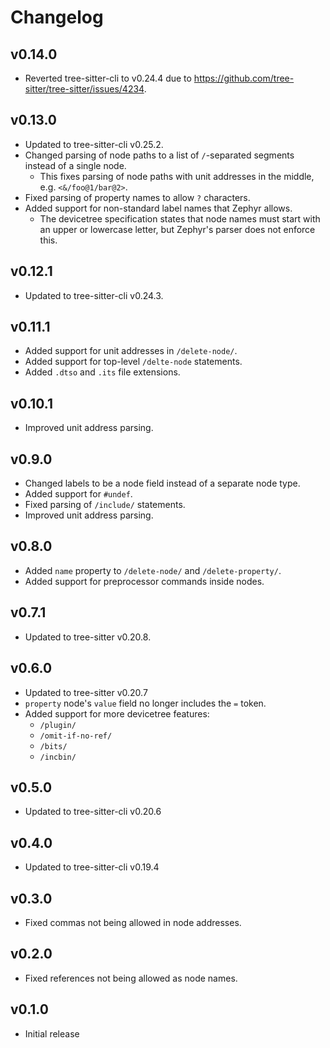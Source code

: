 # Changelog

## v0.14.0

- Reverted tree-sitter-cli to v0.24.4 due to https://github.com/tree-sitter/tree-sitter/issues/4234.

## v0.13.0

- Updated to tree-sitter-cli v0.25.2.
- Changed parsing of node paths to a list of `/`-separated segments instead of a single node.
    - This fixes parsing of node paths with unit addresses in the middle, e.g. `<&/foo@1/bar@2>`.
- Fixed parsing of property names to allow `?` characters.
- Added support for non-standard label names that Zephyr allows.
    - The devicetree specification states that node names must start with an upper or lowercase letter, but Zephyr's parser does not enforce this.

## v0.12.1

- Updated to tree-sitter-cli v0.24.3.

## v0.11.1

- Added support for unit addresses in `/delete-node/`.
- Added support for top-level `/delte-node` statements.
- Added `.dtso` and `.its` file extensions.

## v0.10.1

- Improved unit address parsing.

## v0.9.0

- Changed labels to be a node field instead of a separate node type.
- Added support for `#undef`.
- Fixed parsing of `/include/` statements.
- Improved unit address parsing.

## v0.8.0

- Added `name` property to `/delete-node/` and `/delete-property/`.
- Added support for preprocessor commands inside nodes.

## v0.7.1

- Updated to tree-sitter v0.20.8.

## v0.6.0

- Updated to tree-sitter v0.20.7
- `property` node's `value` field no longer includes the `=` token.
- Added support for more devicetree features:
    - `/plugin/`
    - `/omit-if-no-ref/`
    - `/bits/`
    - `/incbin/`

## v0.5.0

- Updated to tree-sitter-cli v0.20.6

## v0.4.0

- Updated to tree-sitter-cli v0.19.4

## v0.3.0

- Fixed commas not being allowed in node addresses.

## v0.2.0

- Fixed references not being allowed as node names.

## v0.1.0

- Initial release
